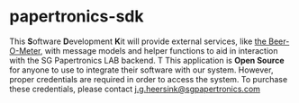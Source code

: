 # papertronics-sdk
This **S**oftware **D**evelopment **K**it will provide external services, like [the Beer-O-Meter](https://testmybeer.com/), with message models and helper functions to aid in interaction with the SG Papertronics LAB backend. T
This application is **Open Source** for anyone to use to integrate their software with our system. However, proper credentials are required in order to access the system.
To purchase these credentials, please contact j.g.heersink@sgpapertronics.com

